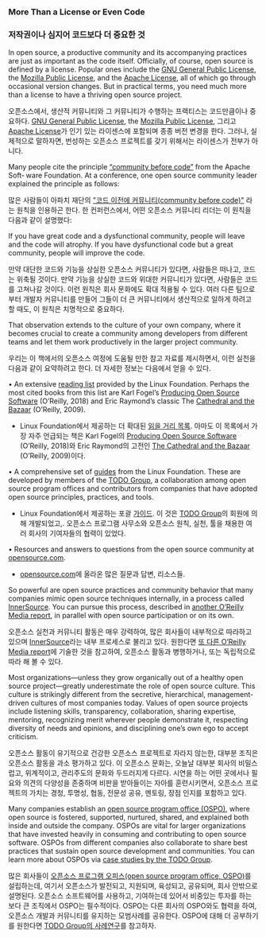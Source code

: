 ﻿### More Than a License or Even Code

### 저작권이나 심지어 코드보다 더 중요한 것

In open source, a productive community and its accompanying practices are just as important as the code itself. Officially, of course, open source is defined by a license. Popular ones include the [GNU General Public License](https://www.gnu.org/licenses/licenses.en.html), the [Mozilla Public License](https://www.mozilla.org/en-US/MPL/), and the [Apache License](https://www.apache.org/licenses/), all of which go through occasional version changes. But in practical terms, you need much more than a license to have a thriving open source project.

오픈소스에서, 생산적 커뮤니티와 그 커뮤니티가 수행하는 프랙티스는 코드만큼이나 중요하다.
[GNU General Public License](https://www.gnu.org/licenses/licenses.en.html), the [Mozilla Public License](https://www.mozilla.org/en-US/MPL/), 그리고 [Apache License](https://www.apache.org/licenses/)가 인기 있는 라이센스에 포함되며 종종 버전 변경을 한다.
그러나, 실제적으로 말하자면, 번성하는 오픈소스 프로젝트를 갖기 위해서는 라이센스가 전부가 아니다.

Many people cite the principle [“community before code”](https://community.apache.org/newbiefaq.html) from the Apache Soft‐ ware Foundation. At a conference, one open source community leader explained the principle as follows:

많은 사람들이 아파치 재단의 ["코드 이전에 커뮤니티(community before code)"](https://community.apache.org/newbiefaq.html) 라는 원칙을 인용하곤 한다.
한 컨퍼런스에서, 어떤 오픈소스 커뮤니티 리더는 이 원칙을 다음과 같이 설명했다:

If you have great code and a dysfunctional community, people will leave and the code will atrophy. If you have dysfunctional code but a great community, people will improve the code.

 만약 대단한 코드와 기능을 상실한 오픈소스 커뮤니티가 있다면, 사람들은 떠나고, 코드는 위축될 것이다. 만약 기능을 상실한 코드와 위대한 커뮤니티가 있다면, 사람들은 코드를 고쳐나갈 것이다.
 이런 원칙은 회사 문화에도 확대 적용될 수 있다. 여러 다른 팀으로부터 개발자 커뮤니티를 만들어 그들이 더 큰 커뮤니티에서  생산적으로 일하게 하려고 할 때도, 이 원칙은 치명적으로 중요하다. 

That observation extends to the culture of your own company, where it becomes crucial to create a community among developers from different teams and let them work productively in the larger project community.

우리는 이 책에서의 오픈소스 여정에 도움될 만한 참고 자료를 제시하면서, 이런 실천을 다음과 같이 요약하려고 한다. 더 자세한 정보는 다음에서 얻을 수 있다.

• An extensive [reading list](https://www.linuxfoundation.org/resources/open-source-guides/open-source-guides-reading-list/) provided by the Linux Foundation. Perhaps the most cited books from this list are Karl Fogel’s [Producing Open Source Software](https://producingoss.com) (O’Reilly, 2018) and Eric Raymond’s classic The [Cathedral and the Bazaar](http://www.catb.org/esr/writings/cathedral-bazaar/) (O’Reilly, 2009).

- Linux Foundation에서 제공하는 더 확대된 [읽을 거리 목록](https://www.linuxfoundation.org/resources/open-source-guides/open-source-guides-reading-list/). 아마도 이 목록에서 가장 자주 언급되는 책은 Karl Fogel의 [Producing Open Source Software](https://producingoss.com) (O’Reilly, 2018)와 Eric Raymond의 고전인 [The Cathedral and the Bazaar](http://www.catb.org/esr/writings/cathedral-bazaar/) (O’Reilly, 2009)이다.

• A comprehensive set of [guides](https://www.linuxfoundation.org/resources/open-source-guides/) from the Linux Foundation. These are developed by members of the [TODO Group](https://todogroup.org/blog/todo-becomes-lf-collaborative-project/), a collaboration among open source program offices and contributors from companies that have adopted open source principles, practices, and tools.

- Linux Foundation에서 제공하는 포괄 [가이드](https://www.linuxfoundation.org/resources/open-source-guides/). 이 것은 [TODO Group](https://todogroup.org/blog/todo-becomes-lf-collaborative-project/)의 회원에 의해 개발되었고,. 오픈소스 프로그램 사무소와 오픈소스 원칙, 실천, 툴을 채용한 여러 회사의 기여자들의 협력이 있었다.

• Resources and answers to questions from the open source community at [opensource.com](https://opensource.com/resources).

- [opensource.com](https://opensource.com/resources)에 올라온 많은 질문과 답변, 리소스들.

So powerful are open source practices and community behavior that many companies mimic open source techniques internally, in a process called [InnerSource](https://paypal.github.io/InnerSourceCommons/). You can pursue this process, described in [another O’Reilly Media report](https://www.oreilly.com/programming/free/getting-started-with-innersource.csp), in parallel with open source participation or on its own.

오픈소스 실천과 커뮤니티 활동은 매우 강력하여, 많은 회사들이 내부적으로 따라하고 있으며 [InnerSource](https://paypal.github.io/InnerSourceCommons/)라는 내부 프로세스로 불리고 있다.
원한다면 [또 다른 O’Reilly Media report](https://www.oreilly.com/programming/free/getting-started-with-innersource.csp)에 기술한 것을 참고하여, 오픈소스 활동과 병행하거나, 또는 독립적으로 따라 해 볼 수 있다.

Most organizations—unless they grow organically out of a healthy open source project—greatly underestimate the role of open source culture. This culture is strikingly different from the secretive, hierarchical, management-driven cultures of most companies today. Values of open source projects include listening skills, transparency, collaboration, sharing expertise, mentoring, recognizing merit wherever people demonstrate it, respecting diversity of needs and opinions, and disciplining one’s own ego to accept criticism.

오픈소스 활동이 유기적으로 건강한 오픈소스 프로젝트로 자라지 않는한, 대부분 조직은 오픈소스 활동을 과소 평가하고 있다.
이 오픈소스 문화는, 오늘날 대부분 회사의 비밀스럽고, 위계적이고, 관리주도의 문화와 두드러지게 다르다. 시연을 하는 어떤 곳에서나 필요와 의견의 다양성을 존중하며 비판을 받아들이는 자아를 훈련시키면서, 오픈소스 프로젝트의 가치는 경청, 투명성, 협동, 전문성 공유, 멘토링, 장점 인지를 포함하고 있다.

Many companies establish an [open source program office (OSPO)](https://github.com/todogroup/guides/blob/master/creating-an-open-source-program.md), where open source is fostered, supported, nurtured, shared, and explained both inside and outside the company. OSPOs are vital for larger organizations that have invested heavily in consuming and contributing to open source software. OSPOs from different companies also collaborate to share best practices that sustain open source development and communities. You can learn more about OSPOs via [case studies by the TODO Group](https://github.com/todogroup/guides).

많은 회사들이 [오픈소스 프로그램 오피스(open source program office, OSPO)](https://github.com/todogroup/guides/blob/master/creating-an-open-source-program.md)를 설립하는데, 여기서 오픈소스가 발전되고, 지원되며, 육성되고, 공유되며, 회사 안밖으로 설명된다.
오픈소스 소프트웨어를 사용하고, 기여하는데 있어서 비중있는 투자를 하는 보다 큰 조직에서 OSPO는 필수적이다.
OSPO는 다른 회사의 OSPO와도 협력을 하여, 오픈소스 개발과 커뮤니티를 유지하는 모범사례를 공유한다. 
OSPO에 대해 더 공부하기를 원한다면 [TODO Group의 사례연구](https://github.com/todogroup/guides)를 참고하자.

